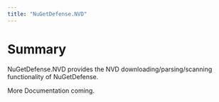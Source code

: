 ```yaml
---
title: "NuGetDefense.NVD"
---
```


# Summary
NuGetDefense.NVD provides the NVD downloading/parsing/scanning functionality of NuGetDefense.

More Documentation coming.
